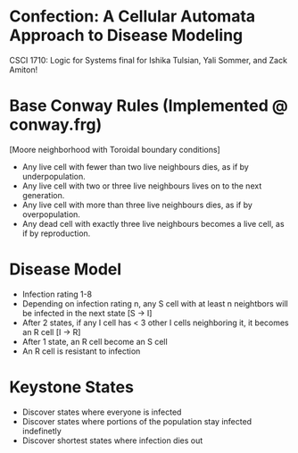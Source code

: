 # Confection: A Cellular Automata Approach to Disease Modeling

CSCI 1710: Logic for Systems final for Ishika Tulsian, Yali Sommer, and Zack Amiton!

# Base Conway Rules (Implemented @ conway.frg)
[Moore neighborhood with Toroidal boundary conditions]
- Any live cell with fewer than two live neighbours dies, as if by underpopulation.
- Any live cell with two or three live neighbours lives on to the next generation.
- Any live cell with more than three live neighbours dies, as if by overpopulation.
- Any dead cell with exactly three live neighbours becomes a live cell, as if by reproduction.

# Disease Model
- Infection rating 1-8
- Depending on infection rating n, any S cell with at least n neightbors will be infected in the next state [S -> I]
- After 2 states, if any I cell has < 3 other I cells neighboring it, it becomes an R cell [I -> R]
- After 1 state, an R cell become an S cell
- An R cell is resistant to infection

# Keystone States
- Discover states where everyone is infected
- Discover states where portions of the population stay infected indefinetly
- Discover shortest states where infection dies out
